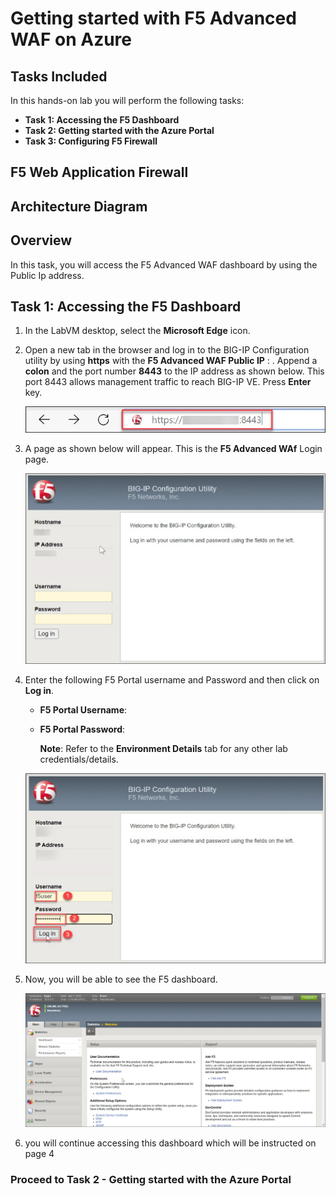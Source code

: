 # Getting started with F5 Advanced WAF on Azure

## Tasks Included

In this hands-on lab you will perform the following tasks:

- **Task 1: Accessing the F5 Dashboard**
- **Task 2: Getting started with the Azure Portal**
- **Task 3: Configuring F5 Firewall**

## F5 Web Application Firewall

## Architecture Diagram

## Overview 

In this task, you will access the F5 Advanced WAF dashboard by using the Public Ip address.

## Task 1: Accessing the F5 Dashboard

1. In the LabVM desktop, select the **Microsoft Edge** icon.
  
1. Open a new tab in the browser and log in to the BIG-IP Configuration utility by using **https** with the **F5 Advanced WAF Public IP** : <inject key="F5IP"></inject> . Append a **colon** and the port number **8443** to the IP address as shown below. This port 8443 allows management traffic to reach BIG-IP VE. Press **Enter** key.

    ![](../images/f5-01.jpg)
    
1. A page as shown below will appear. This is the **F5 Advanced WAf** Login page.

    ![](../images/f5-02.jpg)
    
1. Enter the following F5 Portal username and Password and then click on **Log in**.  

   * **F5 Portal Username**:  <inject key="AzureAdUserEmail"></inject> 
   * **F5 Portal Password**:  <inject key="AzureAdUserPassword"></inject>

        **Note**: Refer to the **Environment Details** tab for any other lab credentials/details.
        
    ![](../images/f5-03.jpg)
 
1. Now, you will be able to see the F5 dashboard. 
 
    ![](../images/f5-10.jpg)
 
1. you will continue accessing this dashboard which will be instructed on page 4
    
### Proceed to Task 2 - Getting started with the Azure Portal

    
  

